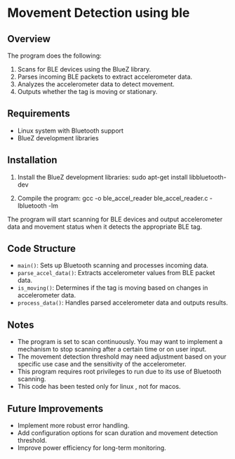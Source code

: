 # Movement Detection using ble

## Overview

The program does the following:

1. Scans for BLE devices using the BlueZ library.
2. Parses incoming BLE packets to extract accelerometer data.
3. Analyzes the accelerometer data to detect movement.
4. Outputs whether the tag is moving or stationary.

## Requirements

- Linux system with Bluetooth support
- BlueZ development libraries

## Installation

1. Install the BlueZ development libraries:
sudo apt-get install libbluetooth-dev

2. Compile the program:
gcc -o ble_accel_reader ble_accel_reader.c -lbluetooth -lm

The program will start scanning for BLE devices and output accelerometer data and movement status when it detects the appropriate BLE tag.

## Code Structure

- `main()`: Sets up Bluetooth scanning and processes incoming data.
- `parse_accel_data()`: Extracts accelerometer values from BLE packet data.
- `is_moving()`: Determines if the tag is moving based on changes in accelerometer data.
- `process_data()`: Handles parsed accelerometer data and outputs results.

## Notes

- The program is set to scan continuously. You may want to implement a mechanism to stop scanning after a certain time or on user input.
- The movement detection threshold may need adjustment based on your specific use case and the sensitivity of the accelerometer.
- This program requires root privileges to run due to its use of Bluetooth scanning.
- This code has been tested only for linux , not for macos.

## Future Improvements

- Implement more robust error handling.
- Add configuration options for scan duration and movement detection threshold.
- Improve power efficiency for long-term monitoring.
